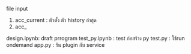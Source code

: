 file input 
 1. acc_current : ตัวตั้ง ตัว history ล่าสุด
 2. acc_

 design.ipynb: draft prrogram
 test_py.ipynb : test ก่อสร้าง py
 test.py :  ใช้run   ondemand
 app.py : รัน plugin กับ service